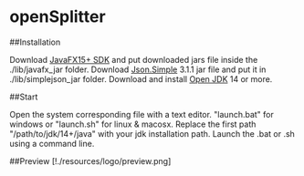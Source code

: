 # openSplitter
##Installation

Download [JavaFX15+ SDK](https://gluonhq.com/products/javafx/) and put downloaded jars file inside the ./lib/javafx_jar folder.
Download [Json.Simple](https://cliftonlabs.github.io/json-simple/) 3.1.1 jar file and put it in ./lib/simplejson_jar folder. 
Download and install [Open JDK](https://jdk.java.net/) 14 or more. 


##Start

Open the system corresponding file with a text editor. "launch.bat" for windows or "launch.sh" for linux & macosx. 
Replace the first path "/path/to/jdk/14+/java" with your jdk installation path.
Launch the .bat or .sh using a command line.

##Preview
[!./resources/logo/preview.png]
